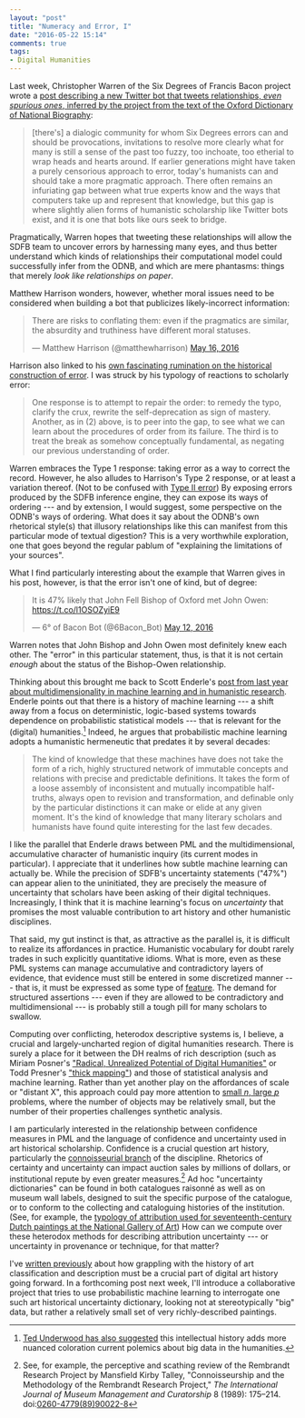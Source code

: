 ```yaml
---
layout: "post"
title: "Numeracy and Error, I"
date: "2016-05-22 15:14"
comments: true
tags:
- Digital Humanities
---
```


Last week, Christopher Warren of the Six Degrees of Francis Bacon project wrote a [post describing a new Twitter bot that tweets relationships, _even spurious ones_, inferred by the project from the text of the Oxford Dictionary of National Biography](http://6dfb.tumblr.com/post/144301456476/toward-a-pragmatics-of-error-in-the-digital):

>[there's] a dialogic community for whom Six Degrees errors can and should be provocations, invitations to resolve more clearly what for many is still a sense of the past too fuzzy, too inchoate, too etherial to wrap heads and hearts around.
If earlier generations might have taken a purely censorious approach to error, today's humanists can and should take a more pragmatic approach.
There often remains an infuriating gap between what true experts know and the ways that computers take up and represent that knowledge, but this gap is where slightly alien forms of humanistic scholarship like Twitter bots exist, and it is one that bots like ours seek to bridge.

Pragmatically, Warren hopes that tweeting these relationships will allow the SDFB team to uncover errors by harnessing many eyes, and thus better understand which kinds of relationships their computational model could successfully infer from the ODNB, and which are mere phantasms: things that merely _look like relationships on paper_.

Matthew Harrison wonders, however, whether moral issues need to be considered when building a bot that publicizes likely-incorrect information:

<blockquote class="twitter-tweet" data-partner="tweetdeck"><p lang="en" dir="ltr">There are risks to conflating them: even if the pragmatics are similar, the absurdity and truthiness have different moral statuses.</p>&mdash; Matthew Harrison (@matthewharrison) <a href="https://twitter.com/matthewharrison/status/732207080048726021">May 16, 2016</a></blockquote>
<script async src="//platform.twitter.com/widgets.js" charset="utf-8"></script>

Harrison also linked to his [own fascinating rumination on the historical construction of error](http://www.thrumpledumthrum.com/?p=201).
I was struck by his typology of reactions to scholarly error:

>One response is to attempt to repair the order: to remedy the typo, clarify the crux, rewrite the self-deprecation as sign of mastery.
Another, as in (2) above, is to peer into the gap, to see what we can learn about the procedures of order from its failure.
The third is to treat the break as somehow conceptually fundamental, as negating our previous understanding of order.

Warren embraces the Type 1 response: taking error as a way to correct the record.
However, he also alludes to Harrison's Type 2 response, or at least a variation thereof.
(Not to be confused with [Type II error](https://en.wikipedia.org/wiki/Type_I_and_type_II_errors#Type_II_error))
By exposing errors produced by the SDFB inference engine, they can expose its ways of ordering --- and by extension, I would suggest, some perspective on the ODNB's ways of ordering.
What does it say about the ODNB's own rhetorical style(s) that illusory relationships like this can manifest from this particular mode of textual digestion?
This is a very worthwhile exploration, one that goes beyond the regular pablum of "explaining the limitations of your sources".

What I find particularly interesting about the example that Warren gives in his post, however, is that the error isn't one of kind, but of degree:

<blockquote class="twitter-tweet" data-lang="en"><p lang="en" dir="ltr">It is 47% likely that John Fell Bishop of Oxford met John Owen: <a href="https://t.co/l1OSOZyiE9">https://t.co/l1OSOZyiE9</a></p>&mdash; 6° of Bacon Bot (@6Bacon_Bot) <a href="https://twitter.com/6Bacon_Bot/status/730750280044847104">May 12, 2016</a></blockquote>
<script async src="//platform.twitter.com/widgets.js" charset="utf-8"></script>

Warren notes that John Bishop and John Owen most definitely knew each other.
The "error" in this particular statement, thus, is that it is not certain _enough_ about the status of the Bishop-Owen relationship.

Thinking about this brought me back to Scott Enderle's [post from last year about multidimensionality in machine learning and in humanistic research](http://www.lagado.name/blog/a-random-entry/).
Enderle points out that there is a history of machine learning --- a shift away from a focus on deterministic, logic-based systems towards dependence on probabilistic statistical models --- that is relevant for the (digital) humanities.[^2]
Indeed, he argues that probabilistic machine learning adopts a humanistic hermeneutic that predates it by several decades:

[^2]: [Ted Underwood has also suggested](http://dx.doi.org/10.1177/2053951715602494) this intellectual history adds more nuanced coloration current polemics about big data in the humanities.

>The kind of knowledge that these machines have does not take the form of a rich, highly structured network of immutable concepts and relations with precise and predictable definitions.
It takes the form of a loose assembly of inconsistent and mutually incompatible half-truths, always open to revision and transformation, and definable only by the particular distinctions it can make or elide at any given moment.
It's the kind of knowledge that many literary scholars and humanists have found quite interesting for the last few decades.

I like the parallel that Enderle draws between PML and the multidimensional, accumulative character of humanistic inquiry (its current modes in particular).
I appreciate that it underlines how subtle machine learning can actually be.
While the precision of SDFB's uncertainty statements ("47%") can appear alien to the uninitiated, they are precisely the measure of uncertainty that scholars have been asking of their digital techniques.
Increasingly, I think that it is machine learning's focus on _uncertainty_ that promises the most valuable contribution to art history and other humanistic disciplines.

That said, my gut instinct is that, as attractive as the parallel is, it is difficult to realize its affordances in practice.
Humanistic vocabulary for doubt rarely trades in such explicitly quantitative idioms.
What is more, even as these PML systems can manage accumulative and contradictory layers of evidence, that evidence must still be entered in some discretized manner --- that is, it must be expressed as some type of [feature](http://www.lagado.name/blog/the-size-of-the-signifier/).
The demand for structured assertions --- even if they are allowed to be contradictory and multidimensional --- is probably still a tough pill for many scholars to swallow.

Computing over conflicting, heterodox descriptive systems is, I believe, a crucial and largely-uncharted region of digital humanities research.
There is surely a place for it between the DH realms of rich description (such as Miriam Posner's ["Radical, Unrealized Potential of Digital Humanities"](http://miriamposner.com/blog/whats-next-the-radical-unrealized-potential-of-digital-humanities/) or Todd Presner's ["thick mapping"](http://escholarship.org/uc/item/3mh5t455)) and those of statistical analysis and machine learning.
Rather than yet another play on the affordances of scale or "distant X", this approach could pay more attention to [small _n_, large _p_](http://stats.stackexchange.com/questions/13481/summary-of-large-p-small-n-results) problems, where the number of objects may be relatively small, but the number of their properties challenges synthetic analysis.

I am particularly interested in the relationship between confidence measures in PML and the language of confidence and uncertainty used in art historical scholarship.
Confidence is a crucial question art history, particularly the [connoisseurial branch](/2015/11/16/privilege-and-connoisseurship.html) of the discipline.
Rhetorics of certainty and uncertainty can impact auction sales by millions of dollars, or institutional repute by even greater measures.[^1]
Ad hoc "uncertainty dictionaries" can be found in both catalogues raisonné as well as on museum wall labels, designed to suit the specific purpose of the catalogue, or to conform to the collecting and cataloguing histories of the institution.
(See, for example, the [typology of attribution used for seventeenth-century Dutch paintings at the National Gallery of Art](http://www.nga.gov/content/ngaweb/research/online-editions/17th-century-dutch-paintings/notes-to-the-user-online-editions.html))
How can we compute over these heterodox methods for describing attribution uncertainty --- or uncertainty in provenance or technique, for that matter?

[^1]: See, for example, the perceptive and scathing review of the Rembrandt Research Project by Mansfield Kirby Talley, "Connoisseurship and the Methodology of the Rembrandt Research Project," _The International Journal of Museum Management and Curatorship_ 8 (1989): 175–214. doi:[0260-4779(89)90022-8](http://dx.doi.org/10.1016/0260-4779(89)90022-8)

I've [written previously](/2014/07/28/the-meta-slash-data-of-art-history.html) about how grappling with the history of art classification and description must be a crucial part of digital art history going forward.
In a forthcoming post next week, I'll introduce a collaborative project that tries to use probabilistic machine learning to interrogate one such art historical uncertainty dictionary, looking not at stereotypically "big" data, but rather a relatively small set of very richly-described paintings.
